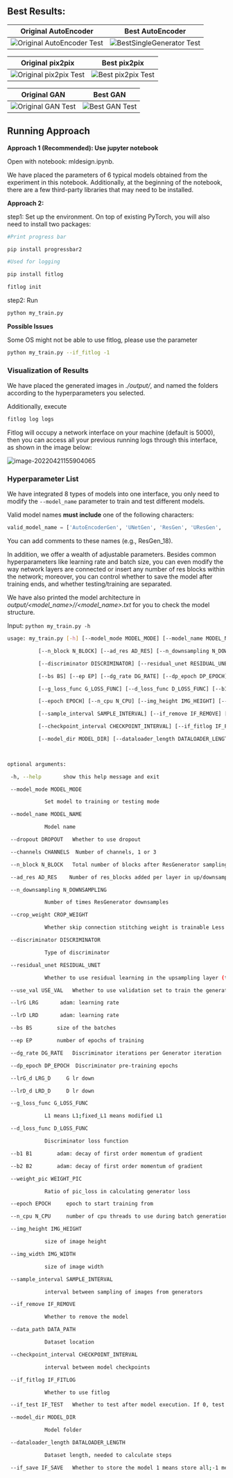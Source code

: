 ## Best Results:

| Original AutoEncoder | Best AutoEncoder |
|:--------------------:|:-----------------:|
| ![Original AutoEncoder Test](OriginalAutoEncoder_test.gif) | ![BestSingleGenerator Test](BestSingleGenerator_test.gif) |

| Original pix2pix | Best pix2pix |
|:----------------:|:------------:|
| ![Original pix2pix Test](Originalpix2pix_test.gif) | ![Best pix2pix Test](Bestpix2pix_test.gif) |

| Original GAN | Best GAN |
|:------------:|:--------:|
| ![Original GAN Test](OriginalGAN_test.gif) | ![Best GAN Test](BestGAN_test.gif) |


## Running Approach

**Approach 1 (Recommended): Use jupyter notebook**

Open with notebook: mldesign.ipynb.

We have placed the parameters of 6 typical models obtained from the experiment in this notebook. Additionally, at the beginning of the notebook, there are a few third-party libraries that may need to be installed.



**Approach 2:**

 

step1: Set up the environment. On top of existing PyTorch, you will also need to install two packages:

 

```bash
#Print progress bar

pip install progressbar2 

#Used for logging

pip install fitlog 

fitlog init
```

 

step2: Run

```bash
python my_train.py
```




**Possible Issues**

 

Some OS might not be able to use fitlog, please use the parameter

```bash
python my_train.py --if_fitlog -1
```

 

### Visualization of Results

 

We have placed the generated images in *./output/*, and named the folders according to the hyperparameters you selected.

 

Additionally, execute

```bash
fitlog log logs
```


Fitlog will occupy a network interface on your machine (default is 5000), then you can access all your previous running logs through this interface, as shown in the image below:

 

![image-20220421155904065](readme.assets/image-20220421155904065.png)

 

 



 

### Hyperparameter List

We have integrated 8 types of models into one interface, you only need to modify the `--model_name` parameter to train and test different models.

 

Valid model names **must include** one of the following characters:

 

```python
valid_model_name = ['AutoEncoderGen', 'UNetGen', 'ResGen', 'UResGen', 'GAN', 'pic2pic', 'ResGAN', 'UResGAN']
```

 

You can add comments to these names (e.g., ResGen_18).

In addition, we offer a wealth of adjustable parameters. Besides common hyperparameters like learning rate and batch size, you can even modify the way network layers are connected or insert any number of res blocks within the network; moreover, you can control whether to save the model after training ends, and whether testing/training are separated.

We have also printed the model architecture in *output/<model_name>/<opt>/<model_name>.txt* for you to check the model structure.

 

Input: `python my_train.py -h`

```bash
usage: my_train.py [-h] [--model_mode MODEL_MODE] [--model_name MODEL_NAME] [--dropout DROPOUT] [--channels CHANNELS]

​          [--n_block N_BLOCK] [--ad_res AD_RES] [--n_downsampling N_DOWNSAMPLING] [--crop_weight CROP_WEIGHT]     

​          [--discriminator DISCRIMINATOR] [--residual_unet RESIDUAL_UNET] [--use_val USE_VAL] [--lrG LRG] [--lrD LRD]

​          [--bs BS] [--ep EP] [--dg_rate DG_RATE] [--dp_epoch DP_EPOCH] [--lrG_d LRG_D] [--lrD_d LRD_D]

​          [--g_loss_func G_LOSS_FUNC] [--d_loss_func D_LOSS_FUNC] [--b1 B1] [--b2 B2] [--weight_pic WEIGHT_PIC]    

​          [--epoch EPOCH] [--n_cpu N_CPU] [--img_height IMG_HEIGHT] [--img_width IMG_WIDTH]

​          [--sample_interval SAMPLE_INTERVAL] [--if_remove IF_REMOVE] [--data_path DATA_PATH]

​          [--checkpoint_interval CHECKPOINT_INTERVAL] [--if_fitlog IF_FITLOG] [--if_test IF_TEST]

​          [--model_dir MODEL_DIR] [--dataloader_length DATALOADER_LENGTH] [--if_save IF_SAVE]

 

optional arguments:

 -h, --help       show this help message and exit

 --model_mode MODEL_MODE

​            Set model to training or testing mode

 --model_name MODEL_NAME

​            Model name

 --dropout DROPOUT   Whether to use dropout

 --channels CHANNELS  Number of channels, 1 or 3

 --n_block N_BLOCK   Total number of blocks after ResGenerator sampling (even number)

 --ad_res AD_RES    Number of res_blocks added per layer in up/downsampling (top-down) Up and down sampling layers are symmetrical

 --n_downsampling N_DOWNSAMPLING

​            Number of times ResGenerator downsamples

 --crop_weight CROP_WEIGHT

​            Whether skip connection stitching weight is trainable Less than zero means not trainable Greater than zero is used as initial value of crop_weight

 --discriminator DISCRIMINATOR

​            Type of discriminator

 --residual_unet RESIDUAL_UNET

​            Whether to use residual learning in the upsampling layer (top-down)

 --use_val USE_VAL   Whether to use validation set to train the generator

 --lrG LRG       adam: learning rate

 --lrD LRD       adam: learning rate

 --bs BS        size of the batches

 --ep EP        number of epochs of training

 --dg_rate DG_RATE   Discriminator iterations per Generator iteration

 --dp_epoch DP_EPOCH  Discriminator pre-training epochs

 --lrG_d LRG_D     G lr down

 --lrD_d LRD_D     D lr down

 --g_loss_func G_LOSS_FUNC

​            L1 means L1;fixed_L1 means modified L1

 --d_loss_func D_LOSS_FUNC

​            Discriminator loss function

 --b1 B1        adam: decay of first order momentum of gradient

 --b2 B2        adam: decay of first order momentum of gradient

 --weight_pic WEIGHT_PIC

​            Ratio of pic_loss in calculating generator loss

 --epoch EPOCH     epoch to start training from

 --n_cpu N_CPU     number of cpu threads to use during batch generation

 --img_height IMG_HEIGHT

​            size of image height

 --img_width IMG_WIDTH

​            size of image width

 --sample_interval SAMPLE_INTERVAL

​            interval between sampling of images from generators

 --if_remove IF_REMOVE

​            Whether to remove the model

 --data_path DATA_PATH

​            Dataset location

 --checkpoint_interval CHECKPOINT_INTERVAL

​            interval between model checkpoints

 --if_fitlog IF_FITLOG

​            Whether to use fitlog

 --if_test IF_TEST   Whether to test after model execution. If 0, test during model training

 --model_dir MODEL_DIR

​            Model folder

 --dataloader_length DATALOADER_LENGTH

​            Dataset length, needed to calculate steps

 --if_save IF_SAVE   Whether to store the model 1 means store all;-1 means only store the last model;0 means do not store
```
